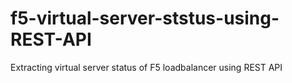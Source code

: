 # f5-virtual-server-ststus-using-REST-API
Extracting virtual server status of F5 loadbalancer using REST API
